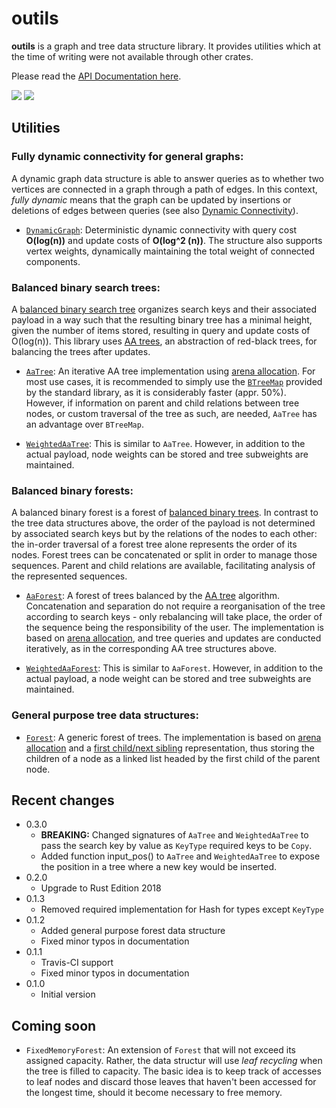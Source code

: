 # outils

**outils** is a graph and tree data structure library. It provides utilities which at the
time of writing were not available through other crates.

Please read the [API Documentation here](https://docs.rs/outils/).

[![](https://travis-ci.org/ouaffm/outils.svg?branch=master)](https://travis-ci.org/ouaffm/outils)
[![](http://meritbadge.herokuapp.com/outils)](https://crates.io/crates/outils)

## Utilities

### Fully dynamic connectivity for general graphs: 
A dynamic graph data structure is able to
answer queries as to whether two vertices are connected in a graph through a path of edges.
In this context, _fully dynamic_ means that the graph can be updated by insertions or
deletions of edges between queries (see also [Dynamic Connectivity][1]).

- [`DynamicGraph`][2]: Deterministic dynamic connectivity with query cost **O(log(n))** and update
costs of **O(log^2 (n))**. The structure also supports vertex weights, dynamically maintaining the
total weight of connected components.

### Balanced binary search trees:
A [balanced binary search tree][3] organizes search keys and
their associated payload in a way such that the resulting binary tree has a minimal height,
given the number of items stored, resulting in query and update costs of O(log(n)). This library
uses [AA trees][4], an abstraction of red-black trees, for balancing the trees after updates.

 - [`AaTree`][5]: An iterative AA tree implementation using [arena allocation][6]. For most use
cases, it is recommended to simply use the [`BTreeMap`][7] provided by the standard library, as
it is considerably faster (appr. 50%). However, if information on parent and child relations
between tree nodes, or custom traversal of the tree as such, are needed, `AaTree` has an advantage
over `BTreeMap`.

 - [`WeightedAaTree`][8]: This is similar to `AaTree`. However, in addition to the actual
payload, node weights can be stored and tree subweights are maintained.

### Balanced binary forests: 
A balanced binary forest is a forest of [balanced binary trees][3].
In contrast to the tree data structures above, the order of the payload is not determined by
associated search keys but by the relations of the nodes to each other: the in-order traversal
of a forest tree alone represents the order of its nodes. Forest trees can be concatenated or
split in order to manage those sequences. Parent and child relations are available, facilitating
analysis of the represented sequences.

 - [`AaForest`][9]: A forest of trees balanced by the [AA tree][4] algorithm. Concatenation and
separation do not require a reorganisation of the tree according to search keys - only
rebalancing will take place, the order of the sequence being the responsibility of the user.
The implementation is based on [arena allocation][6], and tree queries and updates are conducted
iteratively, as in the corresponding AA tree structures above.

 - [`WeightedAaForest`][10]: This is similar to `AaForest`. However, in addition to the actual
payload, a node weight can be stored and tree subweights are maintained.

### General purpose tree data structures:
- [`Forest`][11]: A generic forest of trees. The implementation is based on
[arena allocation][6] and a [first child/next sibling][12] representation, thus storing the
children of a node as a linked list headed by the first child of the parent node.

## Recent changes
- 0.3.0
  - **BREAKING:** Changed signatures of `AaTree` and `WeightedAaTree` to pass the search key by value
  as `KeyType` required keys to be `Copy`.
  - Added function input_pos() to `AaTree` and `WeightedAaTree` to expose the position in a tree 
  where a new key would be inserted.
- 0.2.0
  - Upgrade to Rust Edition 2018
- 0.1.3
  - Removed required implementation for Hash for types except `KeyType`
- 0.1.2
  - Added general purpose forest data structure
  - Fixed minor typos in documentation
- 0.1.1
  - Travis-CI support
  - Fixed minor typos in documentation
- 0.1.0
  - Initial version 

## Coming soon
- `FixedMemoryForest`: An extension of `Forest` that will not exceed its assigned capacity. Rather,
   the data structur will use _leaf recycling_ when the tree is filled to capacity. The basic idea is 
   to keep track of accesses to leaf nodes and discard those leaves that haven't been accessed for 
   the longest time, should it become necessary to free memory. 

[1]: https://en.wikipedia.org/wiki/Dynamic_connectivity
[2]: https://docs.rs/outils/0.1.2/outils/graph/dynconn/hdt/struct.DynamicGraph.html
[3]: https://en.wikipedia.org/wiki/Self-balancing_binary_search_tree
[4]: https://en.wikipedia.org/wiki/AA_tree
[5]: https://docs.rs/outils/0.1.2/outils/tree/bst/aatree/struct.AaTree.html
[6]: https://en.wikipedia.org/wiki/Region-based_memory_management
[7]: https://doc.rust-lang.org/std/collections/struct.BTreeMap.html
[8]: https://docs.rs/outils/0.1.2/outils/tree/bst/waatree/struct.WeightedAaTree.html
[9]: https://docs.rs/outils/0.1.2/outils/tree/bst/aaforest/struct.AaForest.html
[10]: https://docs.rs/outils/0.1.2/outils/tree/bst/waaforest/struct.WeightedAaForest.html
[11]: https://docs.rs/outils/0.1.2/outils/tree/generic/struct.Forest.html
[12]: https://en.wikipedia.org/wiki/Left-child_right-sibling_binary_tree